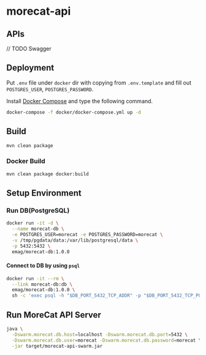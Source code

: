 # morecat-api

## APIs

// TODO Swagger

## Deployment

Put `.env` file under `docker` dir with copying from `.env.template` and fill out `POSTGRES_USER`, `POSTGRES_PASSWORD`.

Install [Docker Compose](https://docs.docker.com/compose/) and type the following command.

``` sh
docker-compose -f docker/docker-compose.yml up -d
```

## Build

``` sh
mvn clean package
```

### Docker Build

``` sh
mvn clean package docker:build
```

## Setup Environment

### Run DB(PostgreSQL)

``` sh
docker run -it -d \
  --name morecat-db \
  -e POSTGRES_USER=morecat -e POSTGRES_PASSWORD=morecat \
  -v /tmp/pgdata/data:/var/lib/postgresql/data \
  -p 5432:5432 \
  emag/morecat-db:1.0.0
```

#### Connect to DB by using `psql`

``` sh
docker run -it --rm \
  --link morecat-db:db \
  emag/morecat-db:1.0.0 \
  sh -c 'exec psql -h "$DB_PORT_5432_TCP_ADDR" -p "$DB_PORT_5432_TCP_PORT" -U morecat'
```

## Run MoreCat API Server

``` sh
java \
  -Dswarm.morecat.db.host=localhost -Dswarm.morecat.db.port=5432 \
  -Dswarm.morecat.db.user=morecat -Dswarm.morecat.db.password=morecat \
  -jar target/morecat-api-swarm.jar
```
